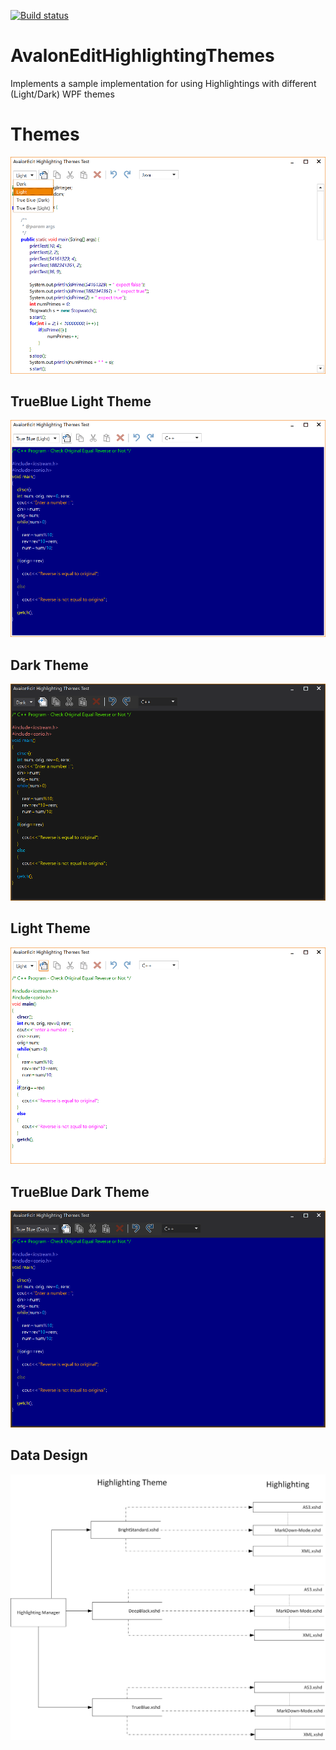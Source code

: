 [![Build status](https://ci.appveyor.com/api/projects/status/s19eint5cqhjxh5h/branch/master?svg=true)](https://ci.appveyor.com/project/Dirkster99/avalonedithighlightingthemes/branch/master)

# AvalonEditHighlightingThemes
Implements a sample implementation for using Highlightings with different (Light/Dark) WPF themes

# Themes
![](screenshots/Themes.png)

## TrueBlue Light Theme
![](screenshots/TrueBlue_Light.png)

## Dark Theme
![](screenshots/Dark.png)

## Light Theme
![](screenshots/Light.png)

## TrueBlue Dark Theme
![](screenshots/TrueBlue_Dark.png)

## Data Design

![](screenshots/HighlightingManager.png)
